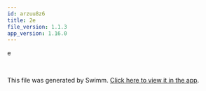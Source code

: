 ```yaml
---
id: arzuu8z6
title: 2e
file_version: 1.1.3
app_version: 1.16.0
---
```


e

<br/>

This file was generated by Swimm. [Click here to view it in the app](https://swimm-web-app.web.app/repos/Z2l0aHViJTNBJTNBZWNvbW0lM0ElM0Ftb3NoaWtzd2ltbQ==/docs/arzuu8z6).
